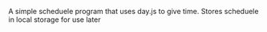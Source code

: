 A simple scheduele program that uses day.js to give time. Stores scheduele in local storage for use later 
